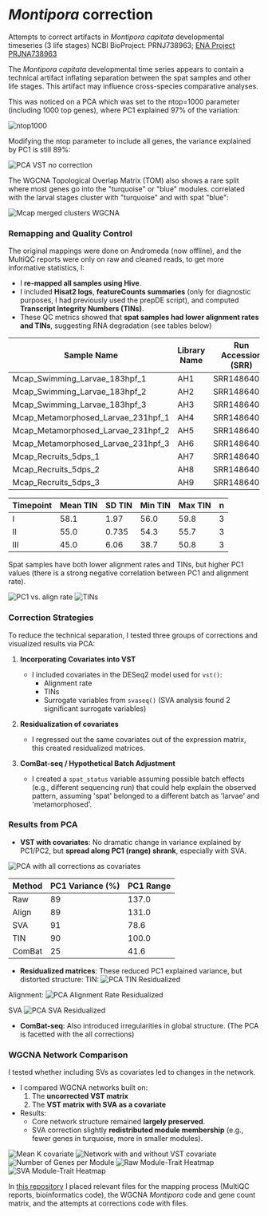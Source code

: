 # *Montipora* correction
Attempts to correct artifacts in *Montipora capitata* developmental timeseries (3 life stages)
NCBI BioProject: PRNJ738963; [ENA Project PRJNA738963](https://www.ebi.ac.uk/ena/browser/view/PRJNA738963)

The *Montipora capitata* developmental time series appears to contain a technical artifact inflating separation between the spat samples and other life stages. This artifact may influence cross-species comparative analyses.

This was noticed on a PCA which was set to the ntop=1000 parameter (including 1000 top genes), where PC1 explained 97% of the variation: 

![ntop1000](https://raw.githubusercontent.com/amurguei/Amalia_Open_Lab_Notebook_Mass_Lab/refs/heads/master/images/PCA_timepointntop%3D1000.png)

Modifying the ntop parameter to include all genes, the variance explained by PC1 is still 89%:

![PCA VST no correction](https://raw.githubusercontent.com/amurguei/Amalia_Open_Lab_Notebook_Mass_Lab/refs/heads/master/images/PCA_VST_no_corr.png)

The WGCNA Topological Overlap Matrix (TOM) also shows a rare split where most genes go into the "turquoise" or "blue" modules. correlated with the larval stages cluster with "turquoise" and with spat "blue": 

![Mcap merged clusters WGCNA](https://raw.githubusercontent.com/amurguei/Amalia_Open_Lab_Notebook_Mass_Lab/refs/heads/master/images/Mcap_mergedClusters_WGCNA.png)


### Remapping and Quality Control

The original mappings were done on Andromeda (now offline), and the MultiQC reports were only on raw and cleaned reads, to get more informative statistics, I:
- I **re-mapped all samples using Hive**.
- I included **Hisat2 logs**, **featureCounts summaries** (only for diagnostic purposes, I had previously used the prepDE script), and computed **Transcript Integrity Numbers (TINs)**.
- These QC metrics showed that **spat samples had lower alignment rates and TINs**, suggesting RNA degradation (see tables below)

| **Sample Name**                        | **Library Name** | **Run Accession (SRR)** | **TIN**   | **Align Rate (%)** |
|----------------------------------------|------------------|--------------------------|-----------|---------------------|
| Mcap_Swimming_Larvae_183hpf_1         | AH1              | SRR14864072              | 59.8477   | 73.0                |
| Mcap_Swimming_Larvae_183hpf_2         | AH2              | SRR14864071              | 58.5583   | 80.8                |
| Mcap_Swimming_Larvae_183hpf_3         | AH3              | SRR14864070              | 55.9792   | 82.1                |
| Mcap_Metamorphosed_Larvae_231hpf_1    | AH4              | SRR14864069              | 55.7272   | 79.9                |
| Mcap_Metamorphosed_Larvae_231hpf_2    | AH5              | SRR14864068              | 54.2609   | 71.9                |
| Mcap_Metamorphosed_Larvae_231hpf_3    | AH6              | SRR14864067              | 54.9006   | 73.0                |
| Mcap_Recruits_5dps_1                  | AH7              | SRR14864066              | 38.6921   | 47.3                |
| Mcap_Recruits_5dps_2                  | AH8              | SRR14864065              | 45.4262   | 65.0                |
| Mcap_Recruits_5dps_3                  | AH9              | SRR14864064              | 50.7809   | 63.4                |
          


 | **Timepoint** | **Mean TIN** | **SD TIN** | **Min TIN** | **Max TIN** | **n** |
|---------------|--------------|------------|-------------|-------------|-------|
| I             | 58.1         | 1.97       | 56.0        | 59.8        | 3     |
| II            | 55.0         | 0.735      | 54.3        | 55.7        | 3     |
| III           | 45.0         | 6.06       | 38.7        | 50.8        | 3     |

Spat samples have both lower alignment rates and TINs, but higher PC1 values (there is a strong negative correlation between PC1 and alignment rate).

![PC1 vs. align rate](https://raw.githubusercontent.com/amurguei/Amalia_Open_Lab_Notebook_Mass_Lab/refs/heads/master/images/PC1%20vs.%20align%20rate.png)
![TINs](https://raw.githubusercontent.com/amurguei/Amalia_Open_Lab_Notebook_Mass_Lab/refs/heads/master/images/TINs.png)


###  Correction Strategies

To reduce the technical separation, I tested three groups of corrections and visualized results via PCA:

1. **Incorporating Covariates into VST**
   - I included covariates in the DESeq2 model used for `vst()`:
     - Alignment rate
     - TINs
     - Surrogate variables from `svaseq()` (SVA analysis found 2 significant surrogate variables)

2. **Residualization of covariates**
   - I regressed out the same covariates out of the expression matrix, this created residualized matrices.

3. **ComBat-seq / Hypothetical Batch Adjustment**
   - I created a `spat_status` variable assuming possible batch effects (e.g., different sequencing run) that could help explain the observed pattern, assuming 'spat' belonged to a different batch as 'larvae' and 'metamorphosed'. 

### Results from PCA

- **VST with covariates**: No dramatic change in variance explained by PC1/PC2, but **spread along PC1 (range) shrank**, especially with SVA.

![PCA with all corrections as covariates](https://raw.githubusercontent.com/amurguei/Amalia_Open_Lab_Notebook_Mass_Lab/refs/heads/master/images/PCA_all_corrections%20as%20covariates.png)


| Method   | PC1 Variance (%) | PC1 Range |
|----------|------------------|-----------|
| Raw      | 89               | 137.0     |
| Align    | 89               | 131.0     |
| SVA      | 91               | 78.6      |
| TIN      | 90               | 100.0     |
| ComBat   | 25               | 41.6      |

- **Residualized matrices**: These reduced PC1 explained variance, but distorted structure:
TIN:
![PCA TIN Residualized](https://raw.githubusercontent.com/amurguei/Amalia_Open_Lab_Notebook_Mass_Lab/refs/heads/master/images/PCA_Tin_Residualized.png)

Alignment:
![PCA Alignment Rate Residualized](https://raw.githubusercontent.com/amurguei/Amalia_Open_Lab_Notebook_Mass_Lab/refs/heads/master/images/PCA_Alignment_rate_res.png)

SVA
![PCA SVA Residualized](https://raw.githubusercontent.com/amurguei/Amalia_Open_Lab_Notebook_Mass_Lab/refs/heads/master/images/PCA_SVA_res.png)

- **ComBat-seq**: Also introduced irregularities in global structure.
(The PCA is facetted with the all corrections)


### WGCNA Network Comparison

I tested whether including SVs as covariates led to changes in the network. 

- I compared WGCNA networks built on:
  1. The **uncorrected VST matrix**
  2. The **VST matrix with SVA as a covariate**
- Results:
  - Core network structure remained **largely preserved**.
  - SVA correction slightly **redistributed module membership** (e.g., fewer genes in turquoise, more in smaller modules).


![Mean K covariate](https://raw.githubusercontent.com/amurguei/Amalia_Open_Lab_Notebook_Mass_Lab/refs/heads/master/images/Mean%20K%20covariate.png)
![Network with and without VST covariate](https://raw.githubusercontent.com/amurguei/Amalia_Open_Lab_Notebook_Mass_Lab/refs/heads/master/images/Network_with-without%20VST%20covariate.png)
![Number of Genes per Module](https://raw.githubusercontent.com/amurguei/Amalia_Open_Lab_Notebook_Mass_Lab/refs/heads/master/images/Number_of_genes_per_module.png)
![Raw Module-Trait Heatmap](https://raw.githubusercontent.com/amurguei/Amalia_Open_Lab_Notebook_Mass_Lab/refs/heads/master/images/Raw_ModuleTrait_Heatmap-1.png)
![SVA Module-Trait Heatmap](https://raw.githubusercontent.com/amurguei/Amalia_Open_Lab_Notebook_Mass_Lab/refs/heads/master/images/SVA_ModuleTrait_Heatmap-1.png)


In [this repository](https://github.com/amurguei/Montipora_corr) I placed relevant files for the mapping process (MultiQC reports, bioinformatics code), the WGCNA *Montipora* code and gene count matrix, and the attempts at corrections code with files. 
